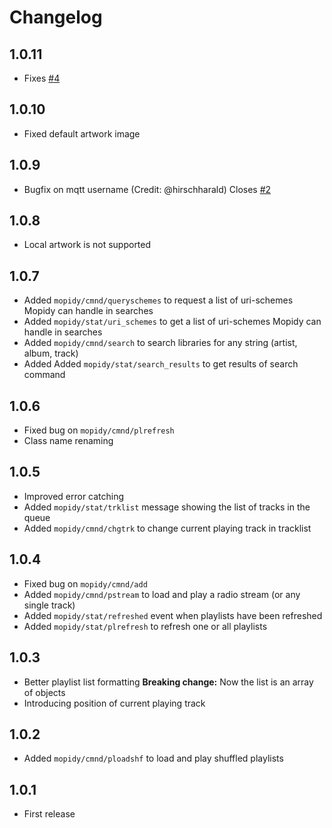 # Changelog
## 1.0.11
* Fixes [#4](https://github.com/fmarzocca/Mopiqtt/issues/4)

## 1.0.10
* Fixed default artwork image

## 1.0.9
* Bugfix on mqtt username (Credit: @hirschharald) Closes [#2](https://github.com/fmarzocca/Mopiqtt/issues/2) 

## 1.0.8
* Local artwork is not supported

## 1.0.7
* Added `mopidy/cmnd/queryschemes` to request a list of uri-schemes Mopidy can handle in searches
* Added `mopidy/stat/uri_schemes` to get a list of uri-schemes Mopidy can handle in searches
* Added `mopidy/cmnd/search` to search libraries for any string (artist, album, track)
* Added Added `mopidy/stat/search_results` to get results of search command

## 1.0.6
* Fixed bug on `mopidy/cmnd/plrefresh`
* Class name renaming

## 1.0.5
* Improved error catching
* Added `mopidy/stat/trklist` message showing the list of tracks in the queue
* Added `mopidy/cmnd/chgtrk`  to change current playing track in tracklist

## 1.0.4
* Fixed bug on `mopidy/cmnd/add`
* Added `mopidy/cmnd/pstream` to load and play a radio stream (or any single track)
* Added `mopidy/stat/refreshed` event when playlists have been refreshed
* Added `mopidy/stat/plrefresh` to refresh one or all playlists

## 1.0.3
* Better playlist list formatting **Breaking change:** Now the list is an array of objects
* Introducing position of current playing track

## 1.0.2
* Added `mopidy/cmnd/ploadshf` to load and play shuffled playlists

## 1.0.1
* First release













